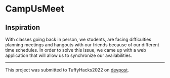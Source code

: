 # CampUsMeet

## Inspiration

With classes going back in person, we students, are facing difficulties planning meetings and hangouts with our friends because of our different time schedules. In order to solve this issue, we came up with a web application that will allow us to synchronize our availabilities.


---
This project was submitted to TuffyHacks2022 on [devpost](https://devpost.com/software/campusmeet-zp34i2?ref_content=my-projects-tab&ref_feature=my_projects).
